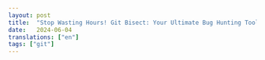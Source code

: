 ```yaml
---
layout: post
title:  "Stop Wasting Hours! Git Bisect: Your Ultimate Bug Hunting Tool"
date:   2024-06-04
translations: ["en"]
tags: ["git"]
---
```

